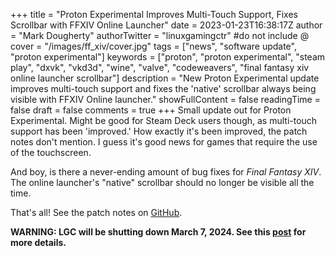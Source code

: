 +++
title = "Proton Experimental Improves Multi-Touch Support, Fixes Scrollbar with FFXIV Online Launcher"
date = 2023-01-23T16:38:17Z
author = "Mark Dougherty"
authorTwitter = "linuxgamingctr" #do not include @
cover = "/images/ff_xiv/cover.jpg"
tags = ["news", "software update", "proton experimental"]
keywords = ["proton", "proton experimental", "steam play", "dxvk", "vkd3d", "wine", "valve", "codeweavers", "final fantasy xiv online launcher scrollbar"]
description = "New Proton Experimental update improves multi-touch support and fixes the 'native' scrollbar always being visible with FFXIV Online launcher."
showFullContent = false
readingTime = false
draft = false
comments = true
+++
Small update out for Proton Experimental. Might be good for Steam Deck users though, as multi-touch support has been 'improved.' How exactly it's been improved, the patch notes don't mention. I guess it's good news for games that require the use of the touchscreen.

And boy, is there a never-ending amount of bug fixes for *Final Fantasy XIV*. The online launcher's "native" scrollbar should no longer be visible all the time.

That's all! See the patch notes on [GitHub](https://github.com/ValveSoftware/Proton/wiki/Changelog).

**WARNING: LGC will be shutting down March 7, 2024. See this [post](https://linuxgamingcentral.com/posts/the-end-of-lgc/) for more details.**

